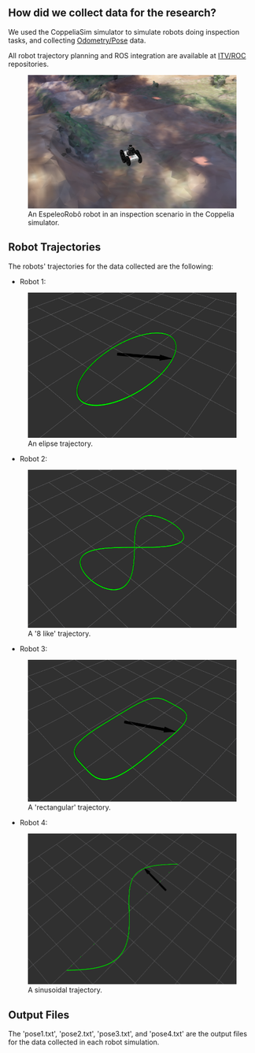 ## How did we collect data for the research?

We used the CoppeliaSim simulator to simulate robots doing inspection tasks, and collecting [Odometry/Pose](http://docs.ros.org/en/noetic/api/nav_msgs/html/msg/Odometry.html) data.

All robot trajectory planning and ROS integration are available at [ITV/ROC](https://github.com/ITVRoC/espeleo_vrep_simulation) repositories.

<figure>
  <img src="images/robot.png" alt="Robot in Coppelia simulator">
  <figcaption>An EspeleoRobô robot in an inspection scenario in the Coppelia simulator.</figcaption>
</figure>

## Robot Trajectories

The robots' trajectories for the data collected are the following:

- Robot 1:

<figure>
  <img src="images/traj1.png" alt="Elipse Trajectory">
  <figcaption>An elipse trajectory.</figcaption>
</figure>

- Robot 2:

<figure>
  <img src="images/traj2.png" alt="8 like Trajectory">
  <figcaption>A '8 like' trajectory.</figcaption>
</figure>

- Robot 3:

<figure>
  <img src="images/traj3.png" alt="Rectangular Trajectory">
  <figcaption>A 'rectangular' trajectory.</figcaption>
</figure>

- Robot 4:

<figure>
  <img src="images/traj4.png" alt="Sinusoidal Trajectory">
  <figcaption>A sinusoidal trajectory.</figcaption>
</figure>

## Output Files

The 'pose1.txt', 'pose2.txt', 'pose3.txt', and 'pose4.txt' are the output files for the data collected in each robot simulation. 
